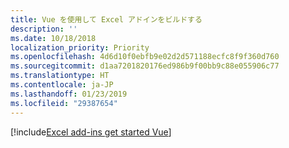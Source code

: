 ```yaml
---
title: Vue を使用して Excel アドインをビルドする
description: ''
ms.date: 10/18/2018
localization_priority: Priority
ms.openlocfilehash: 4d6d10f0ebfb9e02d2d571188ecfc8f9f360d760
ms.sourcegitcommit: d1aa7201820176ed986b9f00bb9c88e055906c77
ms.translationtype: HT
ms.contentlocale: ja-JP
ms.lasthandoff: 01/23/2019
ms.locfileid: "29387654"
---
```

[!include[Excel add-ins get started Vue](../includes/file-get-started-excel-vue.md)]
